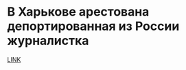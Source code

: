 # В Харькове арестована депортированная из России журналистка



[LINK](https://varlamov.ru/3268298.html)